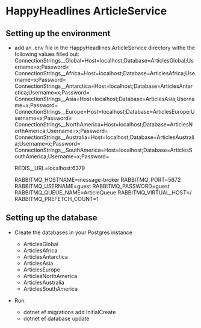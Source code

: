 # HappyHeadlines ArticleService

## Setting up the environment
+ add an .env file in the HappyHeadlines.ArticleService directory withe the following values filled out:
  ConnectionStrings__Global=Host=localhost;Database=ArticlesGlobal;Username=x;Password=
  ConnectionStrings__Africa=Host=localhost;Database=ArticlesAfrica;Username=x;Password=
  ConnectionStrings__Antarctica=Host=localhost;Database=ArticlesAntarctica;Username=x;Password=
  ConnectionStrings__Asia=Host=localhost;Database=ArticlesAsia;Username=x;Password=
  ConnectionStrings__Europe=Host=localhost;Database=ArticlesEurope;Username=x;Password=
  ConnectionStrings__NorthAmerica=Host=localhost;Database=ArticlesNorthAmerica;Username=x;Password=
  ConnectionStrings__Australia=Host=localhost;Database=ArticlesAustralia;Username=x;Password=
  ConnectionStrings__SouthAmerica=Host=localhost;Database=ArticlesSouthAmerica;Username=x;Password=

  REDIS__URL=localhost:6379

  RABBITMQ_HOSTNAME=message-broker
  RABBITMQ_PORT=5672
  RABBITMQ_USERNAME=guest
  RABBITMQ_PASSWORD=guest
  RABBITMQ_QUEUE_NAME=ArticleQueue
  RABBITMQ_VIRTUAL_HOST=/
  RABBITMQ_PREFETCH_COUNT=1

## Setting up the database
+ Create the databases in your Postgres instance
    - ArticlesGlobal
    - ArticlesAfrica
    - ArticlesAntarctica
    - ArticlesAsia
    - ArticlesEurope
    - ArticlesNorthAmerica
    - ArticlesAustralia
    - ArticlesSouthAmerica

+ Run: 
  + dotnet ef migrations add InitialCreate
  + dotnet ef database update